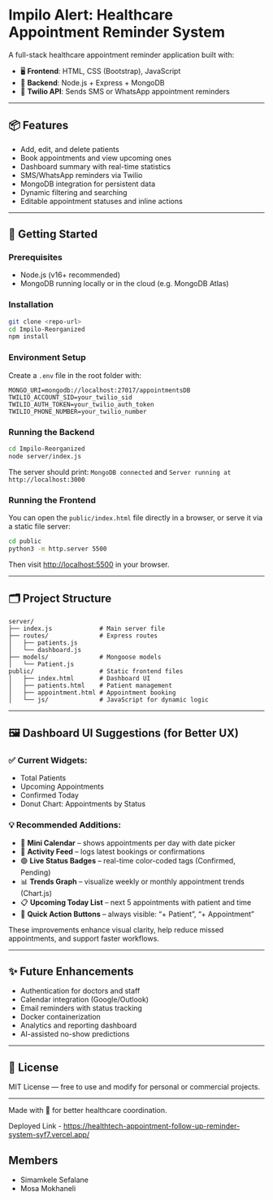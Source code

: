 # Impilo Alert: Healthcare Appointment Reminder System

A full-stack healthcare appointment reminder application built with:

- 🖥️ **Frontend**: HTML, CSS (Bootstrap), JavaScript
- 🧠 **Backend**: Node.js + Express + MongoDB
- 📲 **Twilio API**: Sends SMS or WhatsApp appointment reminders

---

## 📦 Features

- Add, edit, and delete patients
- Book appointments and view upcoming ones
- Dashboard summary with real-time statistics
- SMS/WhatsApp reminders via Twilio
- MongoDB integration for persistent data
- Dynamic filtering and searching
- Editable appointment statuses and inline actions

---

## 🚀 Getting Started

### Prerequisites
- Node.js (v16+ recommended)
- MongoDB running locally or in the cloud (e.g. MongoDB Atlas)

### Installation
```bash
git clone <repo-url>
cd Impilo-Reorganized
npm install
```

### Environment Setup
Create a `.env` file in the root folder with:
```env
MONGO_URI=mongodb://localhost:27017/appointmentsDB
TWILIO_ACCOUNT_SID=your_twilio_sid
TWILIO_AUTH_TOKEN=your_twilio_auth_token
TWILIO_PHONE_NUMBER=your_twilio_number
```

### Running the Backend
```bash
cd Impilo-Reorganized
node server/index.js
```
The server should print: `MongoDB connected` and `Server running at http://localhost:3000`

### Running the Frontend
You can open the `public/index.html` file directly in a browser, or serve it via a static file server:
```bash
cd public
python3 -m http.server 5500
```
Then visit [http://localhost:5500](http://localhost:5500) in your browser.

---

## 🗂 Project Structure
```
server/
├── index.js             # Main server file
├── routes/              # Express routes
│   ├── patients.js
│   └── dashboard.js
├── models/              # Mongoose models
│   └── Patient.js
public/                  # Static frontend files
│   ├── index.html       # Dashboard UI
│   ├── patients.html    # Patient management
│   ├── appointment.html # Appointment booking
│   └── js/              # JavaScript for dynamic logic
```

---

## 🖼️ Dashboard UI Suggestions (for Better UX)

### ✅ Current Widgets:
- Total Patients
- Upcoming Appointments
- Confirmed Today
- Donut Chart: Appointments by Status

### 💡 Recommended Additions:
- 📅 **Mini Calendar** – shows appointments per day with date picker
- 🧾 **Activity Feed** – logs latest bookings or confirmations
- 🟢 **Live Status Badges** – real-time color-coded tags (Confirmed, Pending)
- 📊 **Trends Graph** – visualize weekly or monthly appointment trends (Chart.js)
- 📋 **Upcoming Today List** – next 5 appointments with patient and time
- 📌 **Quick Action Buttons** – always visible: “+ Patient”, “+ Appointment”

These improvements enhance visual clarity, help reduce missed appointments, and support faster workflows.

---

## ✨ Future Enhancements
- Authentication for doctors and staff
- Calendar integration (Google/Outlook)
- Email reminders with status tracking
- Docker containerization
- Analytics and reporting dashboard
- AI-assisted no-show predictions

---

## 📜 License
MIT License — free to use and modify for personal or commercial projects.

---

Made with 💙 for better healthcare coordination.


Deployed Link - https://healthtech-appointment-follow-up-reminder-system-syf7.vercel.app/

## Members
- Simamkele Sefalane
- Mosa Mokhaneli
